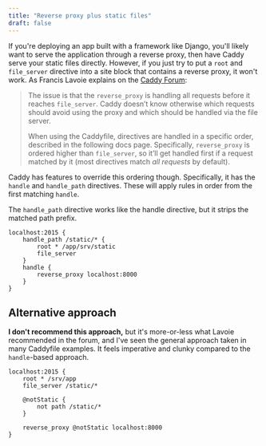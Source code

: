 ```yaml
---
title: "Reverse proxy plus static files"
draft: false
---
```


If you're deploying an app built with a framework like Django, you'll likely want to serve the application through a reverse proxy, then have Caddy serve your static files directly. However, if you just try to put a `root` and `file_server` directive into a site block that contains a reverse proxy, it won't work. As Francis Lavoie explains on the [Caddy Forum](https://caddy.community/t/django-static-assets-not-getting-served-in-caddy-v2/8345/2):

> The issue is that the `reverse_proxy` is handling all requests before it reaches `file_server`. Caddy doesn’t know otherwise which requests should avoid using the proxy and which should be handled via the file server.
>
> When using the Caddyfile, directives are handled in a specific order, described in the following docs page. Specifically, `reverse_proxy` is ordered higher than `file_server`, so it’ll get handled first if a request matched by it (most directives match _all requests_ by default).

Caddy has features to override this ordering though. Specifically, it has the `handle` and `handle_path` directives. These will apply rules in order from the first matching `handle`.

The `handle_path` directive works like the handle directive, but it strips the matched path prefix.

```Caddyfile
localhost:2015 {
    handle_path /static/* {
        root * /app/srv/static
        file_server
    }
    handle {
        reverse_proxy localhost:8000
    }
}
```

## Alternative approach

**I don't recommend this approach,** but it's more-or-less what Lavoie recommended in the forum, and I've seen the general approach taken in many Caddyfile examples. It feels imperative and clunky compared to the `handle`-based approach.

```Caddyfile
localhost:2015 {
    root * /srv/app
    file_server /static/*

    @notStatic {
        not path /static/*
    }

    reverse_proxy @notStatic localhost:8000
}
```

